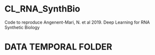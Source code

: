 # CL_RNA_SynthBio
Code to reproduce Angenent-Mari, N. et al 2019. Deep Learning for RNA Synthetic Biology

# DATA TEMPORAL FOLDER
